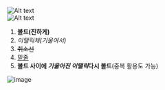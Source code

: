 ![Alt text](https://www.deepedu.ai/storage/env/light_logo.png)
<br>
![Alt text](https://www.deepedu.ai/storage/env/light_logo.png "DEEP:EDU")

1. __볼드(진하게)__  
2. _이탤릭체(기울여서)_    
3. ~~취소선~~  
4. <u>밑줄</u>  
5. __볼드 사이에 *기울어진 이탤릭*다시 볼드__(중복 활용도 가능)






![image](https://user-images.githubusercontent.com/75352728/182563078-c47bd292-d04a-4975-98ef-d90aed3d4d23.png)
